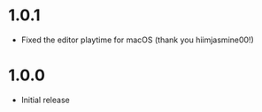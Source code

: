 # 1.0.1
- Fixed the editor playtime for macOS (thank you <cy>hiimjasmine00</c>!)
# 1.0.0
- Initial release